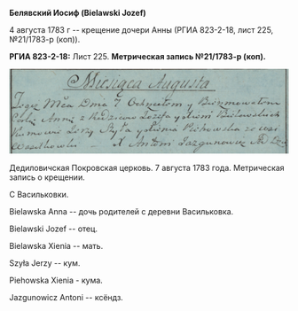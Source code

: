 **Белявский Иосиф (Bielawski Jozef)**

4 августа 1783 г -- крещение дочери Анны (РГИА 823-2-18, лист 225,
№21/1783-р (коп)).

**РГИА 823-2-18:** Лист 225. **Метрическая запись №21/1783-р (коп).**

![](./media/790459e4f4200aacb781e929397d5b68ca72093f.png)

Дедиловичская Покровская церковь. 7 августа 1783 года. Метрическая
запись о крещении.

С Васильковки.

Bielawska Anna -- дочь родителей с деревни Васильковка.

Bielawski Jozef -- отец.

Bielawska Xienia -- мать.

Szyła Jerzy -- кум.

Piehowska Xienia - кума.

Jazgunowicz Antoni -- ксёндз.
